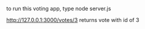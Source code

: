 to run this voting app, type 
node server.js


http://127.0.0.1:3000/votes/3  returns vote with id of 3
